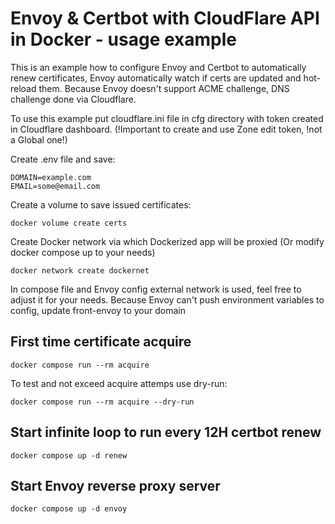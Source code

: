 # Envoy & Certbot with CloudFlare API in Docker - usage example
This is an example how to configure Envoy and Certbot to automatically renew certificates, Envoy automatically watch if certs are updated and hot-reload them.
Because Envoy doesn't support ACME challenge, DNS challenge done via Cloudflare.

To use this example put cloudflare.ini file in cfg directory with token created in Cloudflare dashboard.
(!Important to create and use Zone edit token, !not a Global one!)

Create .env file and save:
```
DOMAIN=example.com
EMAIL=some@email.com
```

Create a volume to save issued certificates:
```
docker volume create certs
```

Create Docker network via which Dockerized app will be proxied (Or modify docker compose up to your needs)
```
docker network create dockernet
```

In compose file and Envoy config external network is used, feel free to adjust it for your needs.
Because Envoy can't push environment variables to config, update front-envoy to your domain

## First time certificate acquire
```
docker compose run --rm acquire
```

To test and not exceed acquire attemps use dry-run:
```
docker compose run --rm acquire --dry-run
```

## Start infinite loop to run every 12H certbot renew
```
docker compose up -d renew
```

## Start Envoy reverse proxy server
```
docker compose up -d envoy
```